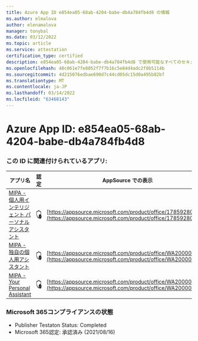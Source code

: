 ```yaml
---
title: Azure App ID e854ea05-68ab-4204-babe-db4a784fb4d8 の情報
ms.author: elmalova
author: elenamalova
manager: tonybal
ms.date: 03/12/2022
ms.topic: article
ms.service: attestation
certification_type: certified
description: e854ea05-68ab-4204-babe-db4a784fb4d8 で使用可能なすべてのセキュリティおよびコンプライアンス情報。
ms.openlocfilehash: 48c061e7fe8052f7f7b16c5e84d4adc2f8b5114b
ms.sourcegitcommit: 4d215076edbae690d7c44cd05dc15d0a495b82bf
ms.translationtype: MT
ms.contentlocale: ja-JP
ms.lasthandoff: 03/14/2022
ms.locfileid: "63468143"
---
```

# <a name="azure-app-id-e854ea05-68ab-4204-babe-db4a784fb4d8"></a>Azure App ID: e854ea05-68ab-4204-babe-db4a784fb4d8


### <a name="apps-associated-with-this-id"></a>この ID に関連付けられているアプリ:
| **アプリ名** | **認定** | **AppSource での表示** |
|--------------|---------------|-----------------------|
| [MIPA - 個人用インテリジェント パーソナル アシスタント](../forward/17859280.mipa) | <img alt="Certified application badge" src="../media/certified-badge.png" height="25" width="25" /> | [https://appsource.microsoft.com/product/office/17859280.mipa](https://appsource.microsoft.com/product/office/17859280.mipa) |
| [MIPA - 独自の個人用アシスタント](../forward/WA200000062) | <img alt="Certified application badge" src="../media/certified-badge.png" height="25" width="25" /> | [https://appsource.microsoft.com/product/office/WA200000062](https://appsource.microsoft.com/product/office/WA200000062) |
| [MIPA - Your Personal Assistant](../forward/WA200000148) | <img alt="Certified application badge" src="../media/certified-badge.png" height="25" width="25" /> | [https://appsource.microsoft.com/product/office/WA200000148](https://appsource.microsoft.com/product/office/WA200000148) |

### <a name="microsoft-365-app-compliance-status"></a>Microsoft 365コンプライアンスの状態
- Publisher Testaton Status: Completed
- Microsoft 365認定: 承認済み (2021/08/16)
